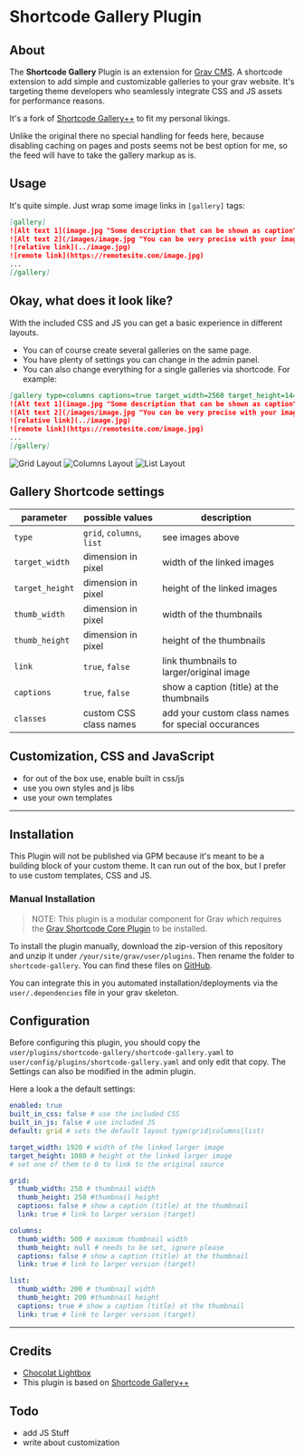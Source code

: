 # Shortcode Gallery Plugin

## About

The **Shortcode Gallery** Plugin is an extension for [Grav CMS](http://github.com/getgrav/grav). A shortcode extension to add simple and customizable galleries to your grav website. It's targeting theme developers who seamlessly integrate CSS and JS assets for performance reasons.

It's a fork of [Shortcode Gallery++](https://github.com/bitstarr/grav-plugin-shortcode-gallery) to fit my personal likings.

Unlike the original there no special handling for feeds here, because disabling caching on pages and posts seems not be best option for me, so the feed will have to take the gallery markup as is.

## Usage

It's quite simple. Just wrap some image links in `[gallery]` tags:

```markdown
[gallery]
![Alt text 1](image.jpg "Some description that can be shown as caption")
![Alt text 2](/images/image.jpg "You can be very precise with your image title if you like to.")
![relative link](../image.jpg)
![remote link](https://remotesite.com/image.jpg)
...
[/gallery]
```

## Okay, what does it look like?

With the included CSS and JS you can get a basic experience in different layouts.

* You can of course create several galleries on the same page.
* You have plenty of settings you can change in the admin panel.
* You can also change everything for a single galleries via shortcode. For example:

```markdown
[gallery type=columns captions=true target_width=2560 target_height=1440]
![Alt text 1](image.jpg "Some description that can be shown as caption")
![Alt text 2](/images/image.jpg "You can be very precise with your image title if you like to.")
![relative link](../image.jpg)
![remote link](https://remotesite.com/image.jpg)
...
[/gallery]
```

![Grid Layout](assets/grid.jpg)
![Columns Layout](assets/columns.jpg)
![List Layout](assets/list.jpg)

## Gallery Shortcode settings

| parameter   | possible values | description |
|-------------|-----------------| ------------|
| `type` | `grid`, `columns`, `list` | see images above
| `target_width` | dimension in pixel | width of the linked images
| `target_height` | dimension in pixel | height of the linked images
| `thumb_width` | dimension in pixel | width of the thumbnails
| `thumb_height` | dimension in pixel | height of the thumbnails
| `link` | `true`, `false` | link thumbnails to larger/original image
| `captions`  | `true`, `false` | show a caption (title) at the thumbnails
| `classes` | custom CSS class names | add your custom class names for special occurances

## Customization, CSS and JavaScript

* for out of the box use, enable built in css/js
* use you own styles and js libs
* use your own templates


---

## Installation

This Plugin will not be published via GPM because it's meant to be a building block of your custom theme. It can run out of the box, but I prefer to use custom templates, CSS and JS.

### Manual Installation

> NOTE: This plugin is a modular component for Grav which requires the [Grav Shortcode Core Plugin](https://github.com/getgrav/grav-plugin-shortcode-core) to be installed.

To install the plugin manually, download the zip-version of this repository and unzip it under `/your/site/grav/user/plugins`. Then rename the folder to `shortcode-gallery`. You can find these files on [GitHub](https://github.com/bitstarr/grav-plugin-shortcode-gallery).

You can integrate this in you automated installation/deployments via the `user/.dependencies` file in your grav skeleton.

## Configuration

Before configuring this plugin, you should copy the `user/plugins/shortcode-gallery/shortcode-gallery.yaml` to `user/config/plugins/shortcode-gallery.yaml` and only edit that copy. The Settings can also be modified in the admin plugin.

Here a look a the default settings:

```yaml
enabled: true
built_in_css: false # use the included CSS
built_in_js: false # use included JS
default: grid # sets the default layout type(grid|columns|list)

target_width: 1920 # width of the linked larger image
target_height: 1080 # height ot the linked larger image
# set one of them to 0 to link to the original source

grid:
  thumb_width: 250 # thumbnail width
  thumb_height: 250 #thumbnail height
  captions: false # show a caption (title) at the thumbnail
  link: true # link to larger version (target)

columns:
  thumb_width: 500 # maximum thumbnail width
  thumb_height: null # needs to be set, ignore please
  captions: false # show a caption (title) at the thumbnail
  link: true # link to larger version (target)

list:
  thumb_width: 200 # thumbnail width
  thumb_height: 200 #thumbnail height
  captions: true # show a caption (title) at the thumbnail
  link: true # link to larger version (target)
```
---

## Credits

* [Chocolat Lightbox](https://github.com/nicolas-t/Chocolat)
* This plugin is based on [Shortcode Gallery++](https://github.com/bitstarr/grav-plugin-shortcode-gallery)

## Todo

* add JS Stuff
* write about customization